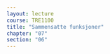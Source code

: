 ```yaml
---
layout: lecture
course: TRE1100
title: "Sammensatte funksjoner"
chapter: "07"
section: "06"
---
```

